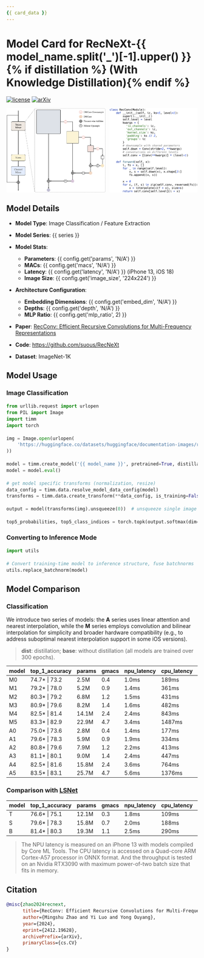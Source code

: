 ```yaml
---
{{ card_data }}
---
```


# Model Card for RecNeXt-{{ model_name.split('_')[-1].upper() }}{% if distillation %} (With Knowledge Distillation){% endif %}

[![license](https://img.shields.io/github/license/suous/RecNeXt)](https://github.com/suous/RecNeXt/blob/main/LICENSE)
[![arXiv](https://img.shields.io/badge/arXiv-2406.16004-red)](https://arxiv.org/abs/2412.19628)

<div style="display: flex; justify-content: space-between;">
    <img src="https://raw.githubusercontent.com/suous/RecNeXt/refs/heads/main/figures/RecConvA.png" alt="RecConvA" style="width: 52%;">
    <img src="https://raw.githubusercontent.com/suous/RecNeXt/refs/heads/main/figures/code.png" alt="code" style="width: 46%;">
</div>

## Model Details

- **Model Type**: Image Classification / Feature Extraction
- **Model Series**: {{ series }}
- **Model Stats**: 
    - **Parameters**: {{ config.get('params', 'N/A') }}
    - **MACs**: {{ config.get('macs', 'N/A') }}
    - **Latency**: {{ config.get('latency', 'N/A') }} (iPhone 13, iOS 18)
    - **Image Size**: {{ config.get('image_size', '224x224') }}

- **Architecture Configuration**: 
    - **Embedding Dimensions**: {{ config.get('embed_dim', 'N/A') }}
    - **Depths**: {{ config.get('depth', 'N/A') }}
    - **MLP Ratio**: {{ config.get('mlp_ratio', 2) }}

- **Paper**: [RecConv: Efficient Recursive Convolutions for Multi-Frequency Representations](https://arxiv.org/abs/2412.19628)

- **Code**: https://github.com/suous/RecNeXt

- **Dataset**: ImageNet-1K

## Model Usage

### Image Classification

```python
from urllib.request import urlopen
from PIL import Image
import timm
import torch

img = Image.open(urlopen(
    'https://huggingface.co/datasets/huggingface/documentation-images/resolve/main/beignets-task-guide.png'
))

model = timm.create_model('{{ model_name }}', pretrained=True, distillation={{ distillation }})
model = model.eval()

# get model specific transforms (normalization, resize)
data_config = timm.data.resolve_model_data_config(model)
transforms = timm.data.create_transform(**data_config, is_training=False)

output = model(transforms(img).unsqueeze(0))  # unsqueeze single image into batch of 1

top5_probabilities, top5_class_indices = torch.topk(output.softmax(dim=1) * 100, k=5)
```

### Converting to Inference Mode

```python
import utils

# Convert training-time model to inference structure, fuse batchnorms
utils.replace_batchnorm(model)
```
## Model Comparison

### Classification

We introduce two series of models: the **A** series uses linear attention and nearest interpolation, while the **M** series employs convolution and bilinear interpolation for simplicity and broader hardware compatibility (e.g., to address suboptimal nearest interpolation support in some iOS versions). 

> **dist**: distillation; **base**: without distillation (all models are trained over 300 epochs).

| model | top_1_accuracy | params | gmacs | npu_latency | cpu_latency | throughput | fused_weights                                                                                                                                                                                                | training_logs                                                                                                                                                                                     |
|-------|----------------|--------|-------|-------------|-------------|------------|--------------------------------------------------------------------------------------------------------------------------------------------------------------------------------------------------------------|---------------------------------------------------------------------------------------------------------------------------------------------------------------------------------------------------|
| M0    | 74.7* \| 73.2  | 2.5M   | 0.4   | 1.0ms       | 189ms       | 763        | [dist](https://github.com/suous/RecNeXt/releases/download/v1.0/recnext_m0_distill_300e_fused.pt) \| [base](https://github.com/suous/RecNeXt/releases/download/v1.0/recnext_m0_without_distill_300e_fused.pt) | [dist](https://github.com/suous/RecNeXt/blob/main/logs/distill/recnext_m0_distill_300e.txt) \| [base](https://github.com/suous/RecNeXt/blob/main/logs/normal/recnext_m0_without_distill_300e.txt) |
| M1    | 79.2* \| 78.0  | 5.2M   | 0.9   | 1.4ms       | 361ms       | 384        | [dist](https://github.com/suous/RecNeXt/releases/download/v1.0/recnext_m1_distill_300e_fused.pt) \| [base](https://github.com/suous/RecNeXt/releases/download/v1.0/recnext_m1_without_distill_300e_fused.pt) | [dist](https://github.com/suous/RecNeXt/blob/main/logs/distill/recnext_m1_distill_300e.txt) \| [base](https://github.com/suous/RecNeXt/blob/main/logs/normal/recnext_m1_without_distill_300e.txt) |
| M2    | 80.3* \| 79.2  | 6.8M   | 1.2   | 1.5ms       | 431ms       | 325        | [dist](https://github.com/suous/RecNeXt/releases/download/v1.0/recnext_m2_distill_300e_fused.pt) \| [base](https://github.com/suous/RecNeXt/releases/download/v1.0/recnext_m2_without_distill_300e_fused.pt) | [dist](https://github.com/suous/RecNeXt/blob/main/logs/distill/recnext_m2_distill_300e.txt) \| [base](https://github.com/suous/RecNeXt/blob/main/logs/normal/recnext_m2_without_distill_300e.txt) |
| M3    | 80.9* \| 79.6  | 8.2M   | 1.4   | 1.6ms       | 482ms       | 314        | [dist](https://github.com/suous/RecNeXt/releases/download/v1.0/recnext_m3_distill_300e_fused.pt) \| [base](https://github.com/suous/RecNeXt/releases/download/v1.0/recnext_m3_without_distill_300e_fused.pt) | [dist](https://github.com/suous/RecNeXt/blob/main/logs/distill/recnext_m3_distill_300e.txt) \| [base](https://github.com/suous/RecNeXt/blob/main/logs/normal/recnext_m3_without_distill_300e.txt) |
| M4    | 82.5* \| 81.4  | 14.1M  | 2.4   | 2.4ms       | 843ms       | 169        | [dist](https://github.com/suous/RecNeXt/releases/download/v1.0/recnext_m4_distill_300e_fused.pt) \| [base](https://github.com/suous/RecNeXt/releases/download/v1.0/recnext_m4_without_distill_300e_fused.pt) | [dist](https://github.com/suous/RecNeXt/blob/main/logs/distill/recnext_m4_distill_300e.txt) \| [base](https://github.com/suous/RecNeXt/blob/main/logs/normal/recnext_m4_without_distill_300e.txt) |
| M5    | 83.3* \| 82.9  | 22.9M  | 4.7   | 3.4ms       | 1487ms      | 104        | [dist](https://github.com/suous/RecNeXt/releases/download/v1.0/recnext_m5_distill_300e_fused.pt) \| [base](https://github.com/suous/RecNeXt/releases/download/v1.0/recnext_m5_without_distill_300e_fused.pt) | [dist](https://github.com/suous/RecNeXt/blob/main/logs/distill/recnext_m5_distill_300e.txt) \| [base](https://github.com/suous/RecNeXt/blob/main/logs/normal/recnext_m5_without_distill_300e.txt) |
| A0    | 75.0* \| 73.6  | 2.8M   | 0.4   | 1.4ms       | 177ms       | 4902       | [dist](https://github.com/suous/RecNeXt/releases/download/v2.0/recnext_a0_distill_300e_fused.pt) \| [base](https://github.com/suous/RecNeXt/releases/download/v2.0/recnext_a0_without_distill_300e_fused.pt) | [dist](https://github.com/suous/RecNeXt/blob/main/logs/distill/recnext_a0_distill_300e.txt) \| [base](https://github.com/suous/RecNeXt/blob/main/logs/normal/recnext_a0_without_distill_300e.txt) |
| A1    | 79.6* \| 78.3  | 5.9M   | 0.9   | 1.9ms       | 334ms       | 2746       | [dist](https://github.com/suous/RecNeXt/releases/download/v2.0/recnext_a1_distill_300e_fused.pt) \| [base](https://github.com/suous/RecNeXt/releases/download/v2.0/recnext_a1_without_distill_300e_fused.pt) | [dist](https://github.com/suous/RecNeXt/blob/main/logs/distill/recnext_a1_distill_300e.txt) \| [base](https://github.com/suous/RecNeXt/blob/main/logs/normal/recnext_a1_without_distill_300e.txt) |
| A2    | 80.8* \| 79.6  | 7.9M   | 1.2   | 2.2ms       | 413ms       | 2327       | [dist](https://github.com/suous/RecNeXt/releases/download/v2.0/recnext_a2_distill_300e_fused.pt) \| [base](https://github.com/suous/RecNeXt/releases/download/v2.0/recnext_a2_without_distill_300e_fused.pt) | [dist](https://github.com/suous/RecNeXt/blob/main/logs/distill/recnext_a2_distill_300e.txt) \| [base](https://github.com/suous/RecNeXt/blob/main/logs/normal/recnext_a2_without_distill_300e.txt) |
| A3    | 81.1* \| 80.1  | 9.0M   | 1.4   | 2.4ms       | 447ms       | 2206       | [dist](https://github.com/suous/RecNeXt/releases/download/v2.0/recnext_a3_distill_300e_fused.pt) \| [base](https://github.com/suous/RecNeXt/releases/download/v2.0/recnext_a3_without_distill_300e_fused.pt) | [dist](https://github.com/suous/RecNeXt/blob/main/logs/distill/recnext_a3_distill_300e.txt) \| [base](https://github.com/suous/RecNeXt/blob/main/logs/normal/recnext_a3_without_distill_300e.txt) |
| A4    | 82.5* \| 81.6  | 15.8M  | 2.4   | 3.6ms       | 764ms       | 1265       | [dist](https://github.com/suous/RecNeXt/releases/download/v2.0/recnext_a4_distill_300e_fused.pt) \| [base](https://github.com/suous/RecNeXt/releases/download/v2.0/recnext_a4_without_distill_300e_fused.pt) | [dist](https://github.com/suous/RecNeXt/blob/main/logs/distill/recnext_a4_distill_300e.txt) \| [base](https://github.com/suous/RecNeXt/blob/main/logs/normal/recnext_a4_without_distill_300e.txt) |
| A5    | 83.5* \| 83.1  | 25.7M  | 4.7   | 5.6ms       | 1376ms      | 721        | [dist](https://github.com/suous/RecNeXt/releases/download/v2.0/recnext_a5_distill_300e_fused.pt) \| [base](https://github.com/suous/RecNeXt/releases/download/v2.0/recnext_a5_without_distill_300e_fused.pt) | [dist](https://github.com/suous/RecNeXt/blob/main/logs/distill/recnext_a5_distill_300e.txt) \| [base](https://github.com/suous/RecNeXt/blob/main/logs/normal/recnext_a5_without_distill_300e.txt) |

### Comparison with [LSNet](https://github.com/jameslahm/lsnet)

| model | top_1_accuracy | params | gmacs | npu_latency | cpu_latency | throughput | fused_weights                                                                                                                                                                                              | training_logs                                                                                                                                                                                               |
|-------|----------------|--------|-------|-------------|-------------|------------|------------------------------------------------------------------------------------------------------------------------------------------------------------------------------------------------------------|-------------------------------------------------------------------------------------------------------------------------------------------------------------------------------------------------------------|
| T     | 76.6* \| 75.1  | 12.1M  | 0.3   | 1.8ms       | 109ms       | 14181      | [dist](https://github.com/suous/RecNeXt/releases/download/v2.0/recnext_t_distill_300e_fused.pt) \| [base](https://github.com/suous/RecNeXt/releases/download/v2.0/recnext_t_without_distill_300e_fused.pt) | [dist](https://github.com/suous/RecNeXt/blob/main/lsnet/logs/distill/recnext_t_distill_300e.txt) \| [base](https://github.com/suous/RecNeXt/blob/main/lsnet/logs/normal/recnext_t_without_distill_300e.txt) |
| S     | 79.6* \| 78.3  | 15.8M  | 0.7   | 2.0ms       | 188ms       | 8234       | [dist](https://github.com/suous/RecNeXt/releases/download/v2.0/recnext_s_distill_300e_fused.pt) \| [base](https://github.com/suous/RecNeXt/releases/download/v2.0/recnext_s_without_distill_300e_fused.pt) | [dist](https://github.com/suous/RecNeXt/blob/main/lsnet/logs/distill/recnext_s_distill_300e.txt) \| [base](https://github.com/suous/RecNeXt/blob/main/lsnet/logs/normal/recnext_s_without_distill_300e.txt) |
| B     | 81.4* \| 80.3  | 19.3M  | 1.1   | 2.5ms       | 290ms       | 4385       | [dist](https://github.com/suous/RecNeXt/releases/download/v2.0/recnext_b_distill_300e_fused.pt) \| [base](https://github.com/suous/RecNeXt/releases/download/v2.0/recnext_b_without_distill_300e_fused.pt) | [dist](https://github.com/suous/RecNeXt/blob/main/lsnet/logs/distill/recnext_b_distill_300e.txt) \| [base](https://github.com/suous/RecNeXt/blob/main/lsnet/logs/normal/recnext_b_without_distill_300e.txt) |

> The NPU latency is measured on an iPhone 13 with models compiled by Core ML Tools.
> The CPU latency is accessed on a Quad-core ARM Cortex-A57 processor in ONNX format.
> And the throughput is tested on an Nvidia RTX3090 with maximum power-of-two batch size that fits in memory.


## Citation

```BibTeX
@misc{zhao2024recnext,
      title={RecConv: Efficient Recursive Convolutions for Multi-Frequency Representations},
      author={Mingshu Zhao and Yi Luo and Yong Ouyang},
      year={2024},
      eprint={2412.19628},
      archivePrefix={arXiv},
      primaryClass={cs.CV}
}
```